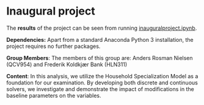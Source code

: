 # Inaugural project

The **results** of the project can be seen from running [inauguralproject.ipynb](inauguralproject.ipynb).

**Dependencies:** Apart from a standard Anaconda Python 3 installation, the project requires no further packages.


**Group Members**: The members of this group are: Anders Rosman Nielsen (QCV954) and Frederik Koldkjær Bank (HLN311)


**Content**: In this analysis, we utilize the Household Specialization Model as a foundation for our examination. By developing both discrete and continuous solvers, we investigate and demonstrate the impact of modifications in the baseline parameters on the variables.   
